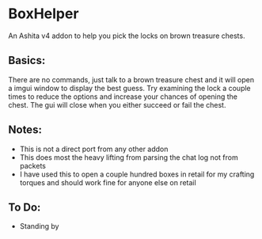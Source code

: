 # BoxHelper

An Ashita v4 addon to help you pick the locks on brown treasure chests.

## Basics:

There are no commands, just talk to a brown treasure chest and it will open a imgui window to display the best guess. Try examining the lock a couple times to reduce the options and increase your chances of opening the chest. The gui will close when you either succeed or fail the chest.

## Notes:

- This is not a direct port from any other addon
- This does most the heavy lifting from parsing the chat log not from packets
- I have used this to open a couple hundred boxes in retail for my crafting torques and should work fine for anyone else on retail

## To Do:

- Standing by
